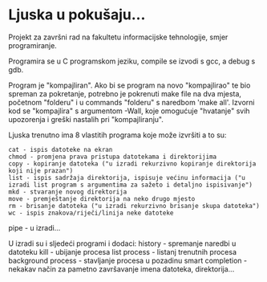 # Ljuska u pokušaju...

Projekt za završni rad na fakultetu informacijske tehnologije, smjer programiranje.

Programira se u C programskom jeziku, compile se izvodi s gcc, a debug s gdb.

Program je "kompajliran". Ako bi se program na novo "kompajlirao" te bio spreman za pokretanje, potrebno je pokrenuti make file na dva mjesta,
početnom "folderu" i u commands "folderu" s naredbom 'make all'. Izvorni kod se "kompajlira" s argumentom -Wall,
koje omogućuje "hvatanje" svih upozorenja i greški nastalih pri "kompajliranju".

Ljuska trenutno ima 8 vlastitih programa koje može izvršiti a to su:
```
cat - ispis datoteke na ekran
chmod - promjena prava pristupa datotekama i direktorijima
copy - kopiranje datoteka ("u izradi rekurzivno kopiranje direktorija koji nije prazan")
list - ispis sadržaja direktorija, ispisuje većinu informacija ("u izradi list program s argumentima za sažeto i detaljno ispisivanje")
mkd - stvaranje novog direktorija
move - premještanje direktorija na neko drugo mjesto
rm - brisanje datoteka ("u izradi rekurzivno brisanje skupa datoteka")
wc - ispis znakova/riječi/linija neke datoteke
```


pipe - u izradi...

U izradi su i sljedeći programi i dodaci:
history -  spremanje naredbi u datoteku
kill - ubijanje procesa
list process - listanj trenutnih procesa
background process - stavljanje procesa u pozadinu
smart completion - nekakav način za pametno završavanje imena datoteka, direktorija...

